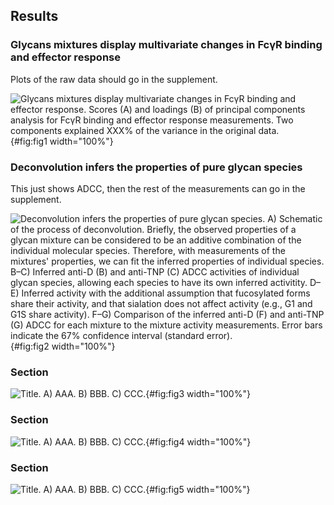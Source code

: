 ## Results

### Glycans mixtures display multivariate changes in FcγR binding and effector response

Plots of the raw data should go in the supplement.

![**Glycans mixtures display multivariate changes in FcγR binding and effector response.** Scores (A) and loadings (B) of principal components analysis for FcγR binding and effector response measurements. Two components explained XXX% of the variance in the original data.](figure1.svg "Figure 1"){#fig:fig1 width="100%"}

### Deconvolution infers the properties of pure glycan species

This just shows ADCC, then the rest of the measurements can go in the supplement.

![**Deconvolution infers the properties of pure glycan species.** A) Schematic of the process of deconvolution. Briefly, the observed properties of a glycan mixture can be considered to be an additive combination of the individual molecular species. Therefore, with measurements of the mixtures' properties, we can fit the inferred properties of individual species. B–C) Inferred anti-D (B) and anti-TNP (C) ADCC activities of individual glycan species, allowing each species to have its own inferred activitity. D–E) Inferred activity with the additional assumption that fucosylated forms share their activity, and that sialation does not affect activity (e.g., G1 and G1S share activity). F–G) Comparison of the inferred anti-D (F) and anti-TNP (G) ADCC for each mixture to the mixture activity measurements. Error bars indicate the 67% confidence interval (standard error).](figure2.svg "Figure 2"){#fig:fig2 width="100%"}

### Section

![**Title.** A) AAA. B) BBB. C) CCC.](figure3.svg "Figure 3"){#fig:fig3 width="100%"}

### Section

![**Title.** A) AAA. B) BBB. C) CCC.](figure4.svg "Figure 4"){#fig:fig4 width="100%"}

### Section

![**Title.** A) AAA. B) BBB. C) CCC.](figure5.svg "Figure 5"){#fig:fig5 width="100%"}

